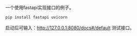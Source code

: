 一个使用fastapi实现接口的例子。

```python
pip install fastapi uvicorn
```

启动后可输入：http://127.0.0.1:8080/docs#/default 测试接口。